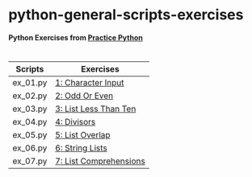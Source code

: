 # python-general-scripts-exercises

#### Python Exercises from [Practice Python](https://www.practicepython.org/)
#
#
| Scripts | Exercises|
| ------ | ------ |
| ex_01.py | [1: Character Input][exerc001] |
| ex_02.py | [2: Odd Or Even][exerc002] |
| ex_03.py | [3: List Less Than Ten][exerc003] |
| ex_04.py | [4: Divisors][exerc004] |
| ex_05.py | [5: List Overlap][exerc005] |
| ex_06.py | [6: String Lists][exerc006] |
| ex_07.py | [7: List Comprehensions][exerc007] |

[comment]: <> ( to do list
| ex_08.py | [8: Rock Paper Scissors][exerc008] |
| ex_09.py | [9: Guessing Game One][exerc009] |
| ex_10.py | [10: List Overlap Comprehensions][exerc010] |
| ex_11.py | [11: Check Primality Functions][exerc011] |
| ex_12.py | [12: List Ends][exerc012] |
| ex_13.py | [13: Fibonacci][exerc013] |
| ex_14.py | [14: List Remove Duplicates][exerc014] |
| ex_15.py | [15: Reverse Word Order][exerc015] |
| ex_16.py | [16: Password Generator][exerc016] |
| ex_17.py | [17: Decode A Web Page][exerc017] |
| ex_18.py | [18: Cows And Bulls][exerc018] |
| ex_19.py | [19: Decode A Web Page Two][exerc019] |
| ex_20.py | [20: Element Search][exerc020] |
| ex_21.py | [21: Write To A File][exerc021] |
| ex_22.py | [22: Read From File][exerc022] |
| ex_23.py | [23: File Overlap][exerc023] |
| ex_24.py | [24: Draw A Game Board][exerc024] |
| ex_25.py | [25: Guessing Game Two][exerc025] |
| ex_26.py | [26: Check Tic Tac Toe][exerc026] |
| ex_27.py | [27: Tic Tac Toe Draw][exerc027] |
| ex_28.py | [28: Max Of Three][exerc028] |
| ex_29.py | [29: Tic Tac Toe Game][exerc029] |
| ex_30.py | [30: Pick Word][exerc030] |
| ex_31.py | [31: Guess Letters][exerc031] |
| ex_32.py | [32: Hangman][exerc032] |
| ex_33.py | [33: Birthday Dictionaries][exerc033] |
| ex_34.py | [34: Birthday Json][exerc034] |
| ex_35.py | [35: Birthday Months][exerc035] |
| ex_36.py | [36: Birthday Plots][exerc036] |
)

[exerc001]: <https://www.practicepython.org/exercise/2014/01/29/01-character-input.html>
[exerc002]: <https://www.practicepython.org/exercise/2014/02/05/02-odd-or-even.html>
[exerc003]: <https://www.practicepython.org/exercise/2014/02/15/03-list-less-than-ten.html>
[exerc004]: <https://www.practicepython.org/exercise/2014/02/26/04-divisors.html>
[exerc005]: <https://www.practicepython.org/exercise/2014/03/05/05-list-overlap.html>
[exerc006]: <https://www.practicepython.org/exercise/2014/03/12/06-string-lists.html>
[exerc007]: <https://www.practicepython.org/exercise/2014/03/19/07-list-comprehensions.html>
[exerc008]: <https://www.practicepython.org/exercise/2014/03/26/08-rock-paper-scissors.html>
[exerc009]: <https://www.practicepython.org/exercise/2014/04/02/09-guessing-game-one.html>
[exerc010]: <https://www.practicepython.org/exercise/2014/04/10/10-list-overlap-comprehensions.html>
[exerc011]: <https://www.practicepython.org/exercise/2014/04/16/11-check-primality-functions.html>
[exerc012]: <https://www.practicepython.org/exercise/2014/04/25/12-list-ends.html>
[exerc013]: <https://www.practicepython.org/exercise/2014/04/30/13-fibonacci.html>
[exerc014]: <https://www.practicepython.org/exercise/2014/05/15/14-list-remove-duplicates.html>
[exerc015]: <https://www.practicepython.org/exercise/2014/05/21/15-reverse-word-order.html>
[exerc016]: <https://www.practicepython.org/exercise/2014/05/28/16-password-generator.html>
[exerc017]: <https://www.practicepython.org/exercise/2014/06/06/17-decode-a-web-page.html>
[exerc018]: <https://www.practicepython.org/exercise/2014/07/05/18-cows-and-bulls.html>
[exerc019]: <https://www.practicepython.org/exercise/2014/07/14/19-decode-a-web-page-two.html>
[exerc020]: <https://www.practicepython.org/exercise/2014/11/11/20-element-search.html>
[exerc021]: <https://www.practicepython.org/exercise/2014/11/30/21-write-to-a-file.html>
[exerc022]: <https://www.practicepython.org/exercise/2014/12/06/22-read-from-file.html>
[exerc023]: <https://www.practicepython.org/exercise/2014/12/14/23-file-overlap.html>
[exerc024]: <https://www.practicepython.org/exercise/2014/12/27/24-draw-a-game-board.html>
[exerc025]: <https://www.practicepython.org/exercise/2015/11/01/25-guessing-game-two.html>
[exerc026]: <https://www.practicepython.org/exercise/2015/11/16/26-check-tic-tac-toe.html>
[exerc027]: <https://www.practicepython.org/exercise/2015/11/26/27-tic-tac-toe-draw.html>
[exerc028]: <https://www.practicepython.org/exercise/2016/03/27/28-max-of-three.html>
[exerc029]: <https://www.practicepython.org/exercise/2016/08/03/29-tic-tac-toe-game.html>
[exerc030]: <https://www.practicepython.org/exercise/2016/09/24/30-pick-word.html>
[exerc031]: <https://www.practicepython.org/exercise/2017/01/02/31-guess-letters.html>
[exerc032]: <https://www.practicepython.org/exercise/2017/01/10/32-hangman.html>
[exerc033]: <https://www.practicepython.org/exercise/2017/01/24/33-birthday-dictionaries.html>
[exerc034]: <https://www.practicepython.org/exercise/2017/02/06/34-birthday-json.html>
[exerc035]: <https://www.practicepython.org/exercise/2017/02/28/35-birthday-months.html>
[exerc036]: <https://www.practicepython.org/exercise/2017/04/02/36-birthday-plots.html>


